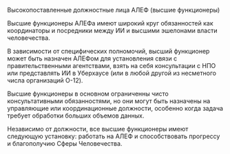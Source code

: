 Высокопоставленные должностные лица АЛЕФ \(высшие функционеры\)

Высшие функционеры АЛЕФа имеют широкий круг обязанностей как координаторы и посредники между ИИ и высшими эшелонами власти человечества.

В зависимости от специфических полномочий, высший функционер может быть назначен АЛЕФом для установления связи с правительственными агентствами, взять на себя консультации с НПО или представлять ИИ в Уберхаусе \(или в любой другой из несметного числа организаций O-12\).

Высшие функционеры в основном ограниченны чисто консультативными обязанностями, но они могут быть назначены на управляющие или координационные должности, особенно когда задача требует обработки больших объемов данных.

Независимо от должности, все высшие функционеры имеют следующую установку: работать на АЛЕФ и способствовать прогрессу и благополучию Сферы Человечества.

